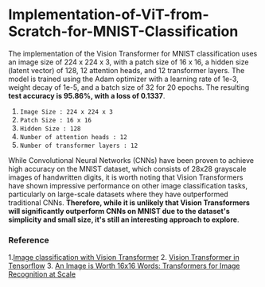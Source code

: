 # Implementation-of-ViT-from-Scratch-for-MNIST-Classification
The implementation of the Vision Transformer for MNIST classification uses an image size of 224 x 224 x 3, with a patch size of 16 x 16, a hidden size (latent vector) of 128, 12 attention heads, and 12 transformer layers. The model is trained using the Adam optimizer with a learning rate of 1e-3, weight decay of 1e-5, and a batch size of 32 for 20 epochs. The resulting **test accuracy is 95.86%, with a loss of 0.1337**. </br>

1. `Image Size : 224 x 224 x 3`
2. `Patch Size : 16 x 16`
3. `Hidden Size : 128`
4. `Number of attention heads : 12`
5. `Number of transformer layers : 12`

While Convolutional Neural Networks (CNNs) have been proven to achieve high accuracy on the MNIST dataset, which consists of 28x28 grayscale images of handwritten digits, it is worth noting that Vision Transformers have shown impressive performance on other image classification tasks, particularly on large-scale datasets where they have outperformed traditional CNNs. **Therefore, while it is unlikely that Vision Transformers will significantly outperform CNNs on MNIST due to the dataset's simplicity and small size, it's still an interesting approach to explore**.

### Reference
1.[Image classification with Vision Transformer]( https://keras.io/examples/vision/image_classification_with_vision_transformer/)
2. [Vision Transformer in Tensorflow](https://dzlab.github.io/notebooks/tensorflow/vision/classification/2021/10/01/vision_transformer.html)
3. [An Image is Worth 16x16 Words: Transformers for Image Recognition at Scale](https://arxiv.org/abs/2010.11929)
